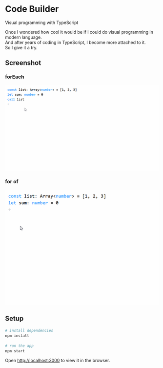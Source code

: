 # Code Builder

Visual programming with TypeScript

Once I wondered how cool it would be if I could do visual programming in modern language.\
And after years of coding in TypeScript, I become more attached to it.\
So I give it a try.


## Screenshot

### forEach

![forEach](image/code2.gif)

### for of

![for of](image/code.gif)


## Setup

```bash
# install dependencies
npm install

# run the app
npm start
```

Open [http://localhost:3000](http://localhost:3000) to view it in the browser.
